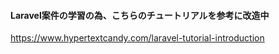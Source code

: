 #### Laravel案件の学習の為、こちらのチュートリアルを参考に改造中
https://www.hypertextcandy.com/laravel-tutorial-introduction
